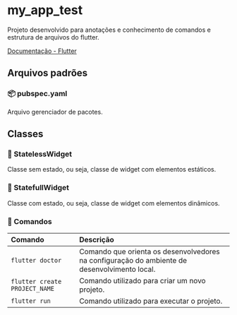 # my_app_test

Projeto desenvolvido para anotações e conhecimento de comandos e estrutura de arquivos do flutter.

[Documentação - Flutter](https://docs.flutter.dev/)

## Arquivos padrões

### 📦 pubspec.yaml

Arquivo gerenciador de pacotes.

## Classes

### 📄 StatelessWidget

Classe sem estado, ou seja, classe de widget com elementos estáticos.

### 📝 StatefullWidget

Classe com estado, ou seja, classe de widget com elementos dinâmicos.

### 📒 Comandos

Comando                       | Descrição
:--                           |:--
`flutter doctor`              | Comando que orienta os desenvolvedores na configuração do ambiente de desenvolvimento local.
`flutter create PROJECT_NAME` | Comando utilizado para criar um novo projeto.
`flutter run`                 | Comando utilizado para executar o projeto.
